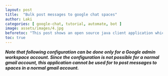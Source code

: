 ```yaml
---
layout: post
title:  "Bulk post messages to google chat spaces"
author: Laki
categories: [ google-chat, tutorial, automate, bot ]
image: assets/images/4.jpg
beforetoc: "This post shows an open source java client application which can bulk post messages to google chat spaces and individuals"
toc: true
---
```



***Note that following configuration can be done only for a Google admin workspace account. Since the configuration is not 
possible for a normal gmail account, this application cannot be used for to post messages to spaces in a normal gmail account.***


